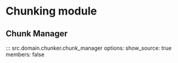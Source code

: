 # **Chunking module**

## **Chunk Manager**

::: src.domain.chunker.chunk_manager
    options:
      show_source: true
members: false